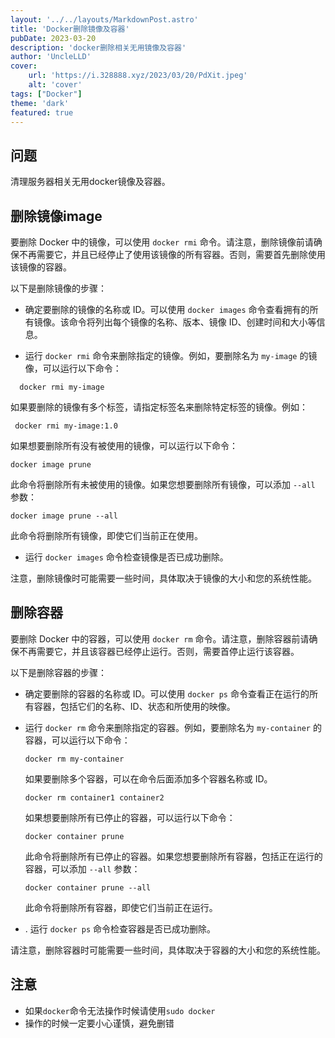 ```yaml
---
layout: '../../layouts/MarkdownPost.astro'
title: 'Docker删除镜像及容器'
pubDate: 2023-03-20
description: 'docker删除相关无用镜像及容器'
author: 'UncleLLD'
cover:
    url: 'https://i.328888.xyz/2023/03/20/PdXit.jpeg'
    alt: 'cover'
tags: ["Docker"]
theme: 'dark'
featured: true
---
```



## 问题
清理服务器相关无用docker镜像及容器。

## 删除镜像image
要删除 Docker 中的镜像，可以使用 `docker rmi` 命令。请注意，删除镜像前请确保不再需要它，并且已经停止了使用该镜像的所有容器。否则，需要首先删除使用该镜像的容器。

以下是删除镜像的步骤：

* 确定要删除的镜像的名称或 ID。可以使用 `docker images` 命令查看拥有的所有镜像。该命令将列出每个镜像的名称、版本、镜像 ID、创建时间和大小等信息。

* 运行 `docker rmi` 命令来删除指定的镜像。例如，要删除名为 `my-image` 的镜像，可以运行以下命令：

 ```
   docker rmi my-image
   ```

   如果要删除的镜像有多个标签，请指定标签名来删除特定标签的镜像。例如：

  ```
   docker rmi my-image:1.0
   ```

   如果想要删除所有没有被使用的镜像，可以运行以下命令：

   ```
   docker image prune
   ```

   此命令将删除所有未被使用的镜像。如果您想要删除所有镜像，可以添加 `--all` 参数：
   ```
   docker image prune --all
   ```

   此命令将删除所有镜像，即使它们当前正在使用。

* 运行 `docker images` 命令检查镜像是否已成功删除。

注意，删除镜像时可能需要一些时间，具体取决于镜像的大小和您的系统性能。

## 删除容器
要删除 Docker 中的容器，可以使用 `docker rm` 命令。请注意，删除容器前请确保不再需要它，并且该容器已经停止运行。否则，需要首停止运行该容器。

以下是删除容器的步骤：

* 确定要删除的容器的名称或 ID。可以使用 `docker ps` 命令查看正在运行的所有容器，包括它们的名称、ID、状态和所使用的映像。

* 运行 `docker rm` 命令来删除指定的容器。例如，要删除名为 `my-container` 的容器，可以运行以下命令：

   ```
   docker rm my-container
   ```

   如果要删除多个容器，可以在命令后面添加多个容器名称或 ID。

   ```
   docker rm container1 container2
   ```

   如果想要删除所有已停止的容器，可以运行以下命令：

   ```
   docker container prune
   ```

   此命令将删除所有已停止的容器。如果您想要删除所有容器，包括正在运行的容器，可以添加 `--all` 参数：

   ```
   docker container prune --all
   ```

   此命令将删除所有容器，即使它们当前正在运行。

* . 运行 `docker ps` 命令检查容器是否已成功删除。

请注意，删除容器时可能需要一些时间，具体取决于容器的大小和您的系统性能。


## 注意
* 如果`docker`命令无法操作时候请使用`sudo docker`
* 操作的时候一定要小心谨慎，避免删错